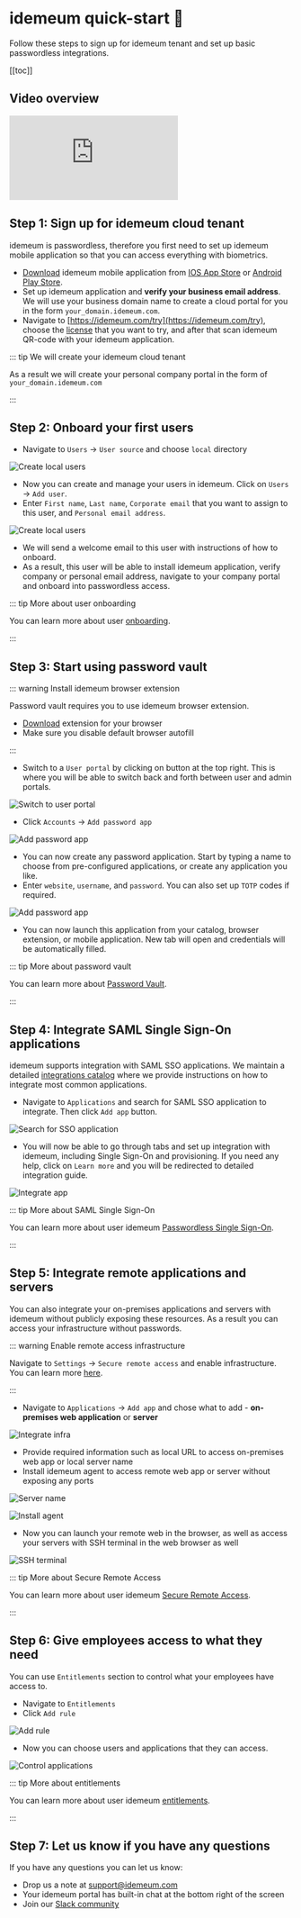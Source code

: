 # idemeum quick-start :rocket:

Follow these steps to sign up for idemeum tenant and set up basic passwordless integrations.

[[toc]]

## Video overview

<div class='embed-container'><iframe src='https://www.youtube.com/embed/GZQsWGMz_x8' frameborder='0' allowfullscreen></iframe></div>

## Step 1: Sign up for idemeum cloud tenant
idemeum is passwordless, therefore you first need to set up idemeum mobile application so that you can access everything with biometrics.

* [Download](./downloads) idemeum mobile application from [IOS App Store](https://apps.apple.com/us/app/idemeum/id1552180449) or [Android Play Store](https://play.google.com/store/apps/details?id=com.idemeum.dvmi).
* Set up idemeum application and **verify your business email address**. We will use your business domain name to create a cloud portal for you in the form `your_domain.idemeum.com`.
* Navigate to [https://idemeum.com/try](https://idemeum.com/try), choose the [license](https://idemeum.com/pricing) that you want to try, and after that scan idemeum QR-code with your idemeum application.

::: tip We will create your idemeum cloud tenant

As a result we will create your personal company portal in the form of `your_domain.idemeum.com`

:::

## Step 2: Onboard your first users

* Navigate to `Users` -> `User source` and choose `local` directory

![Create local users](./quickstart/local-users.png)

* Now you can create and manage your users in idemeum. Click on `Users` -> `Add user`.
* Enter `First name`, `Last name`, `Corporate email` that you want to assign to this user, and `Personal email address`.

![Create local users](./quickstart/create-user.png)

* We will send a welcome email to this user with instructions of how to onboard.
* As a result, this user will be able to install idemeum application, verify company or personal email address, navigate to your company portal and onboard into passwordless access. 

::: tip More about user onboarding

You can learn more about user [onboarding](./employee-onboarding.html). 

:::

## Step 3: Start using password vault

::: warning Install idemeum browser extension

Password vault requires you to use idemeum browser extension. 

* [Download](./downloads) extension for your browser
* Make sure you disable default browser autofill

:::

* Switch to a `User portal` by clicking on button at the top right. This is where you will be able to switch back and forth between user and admin portals.

![Switch to user portal](./quickstart/switch-user-portal.png)

* Click `Accounts` -> `Add password app`

![Add password app](./quickstart/add-password-app.png)

* You can now create any password application. Start by typing a name to choose from pre-configured applications, or create any application you like.
* Enter `website`, `username`, and `password`. You can also set up `TOTP` codes if required.

![Add password app](./quickstart/create-password.png)

* You can now launch this application from your catalog, browser extension, or mobile application. New tab will open and credentials will be automatically filled. 

::: tip More about password vault

You can learn more about [Password Vault](./password-vault-overview.html). 

:::

## Step 4: Integrate SAML Single Sign-On applications
idemeum supports integration with SAML SSO applications. We maintain a detailed [integrations catalog](https://integrations.idemeum.com) where we provide instructions on how to integrate most common applications.

* Navigate to `Applications` and search for SAML SSO application to integrate. Then click `Add app` button.

![Search for SSO application](./quickstart/search-app.png)

* You will now be able to go through tabs and set up integration with idemeum, including Single Sign-On and provisioning. If you need any help, click on `Learn more` and you will be redirected to detailed integration guide.

![Integrate app](./quickstart/integrate-app.png)

::: tip More about SAML Single Sign-On

You can learn more about user idemeum [Passwordless Single Sign-On](./passwordless-single-sign-on-overview.html). 

:::

## Step 5: Integrate remote applications and servers
You can also integrate your on-premises applications and servers with idemeum without publicly exposing these resources. As a result you can access your infrastructure without passwords. 

::: warning Enable remote access infrastructure

Navigate to `Settings` -> `Secure remote access` and enable infrastructure. You can learn more [here](./remote-access/enable-remote-access.html). 

:::

* Navigate to `Applications` -> `Add app` and chose what to add - **on-premises web application** or **server**

![Integrate infra](./quickstart/app-server.png)

* Provide required information such as local URL to access on-premises web app or local server name
* Install idemeum agent to access remote web app or server without exposing any ports

![Server name](./quickstart/server-name.png)

![Install agent](./quickstart/install-agent.png)

* Now you can launch your remote web in the browser, as well as access your servers with SSH terminal in the web browser as well

![SSH terminal](./quickstart/ssh-terminal.png)

::: tip More about Secure Remote Access

You can learn more about user idemeum [Secure Remote Access](./remote-access/secure-remote-access-overview.html). 

:::

## Step 6: Give employees access to what they need
You can use `Entitlements` section to control what your employees have access to. 

* Navigate to `Entitlements`
* Click `Add rule`

![Add rule](./quickstart/add-rule.png)

* Now you can choose users and applications that they can access.

![Control applications](./quickstart/control-apps.png)

::: tip More about entitlements

You can learn more about user idemeum [entitlements](./application-entitlements.html). 

:::

## Step 7: Let us know if you have any questions

If you have any questions you can let us know:

* Drop us a note at [support@idemeum.com](mailto:support@idemeum.come)
* Your idemeum portal has built-in chat at the bottom right of the screen
* Join our [Slack community](https://join.slack.com/t/idemeum-community/shared_invite/zt-npfwnoud-hOjc6rbmZmdTAY3xE3i5FA)

